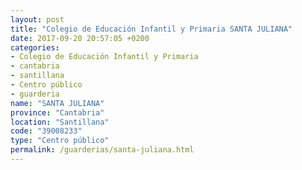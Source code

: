 ```yaml
---
layout: post
title: "Colegio de Educación Infantil y Primaria SANTA JULIANA"
date: 2017-09-20 20:57:05 +0200
categories:
- Colegio de Educación Infantil y Primaria
- cantabria
- santillana
- Centro público
- guarderia
name: "SANTA JULIANA"
province: "Cantabria"
location: "Santillana"
code: "39008233"
type: "Centro público"
permalink: /guarderias/santa-juliana.html
---
```

